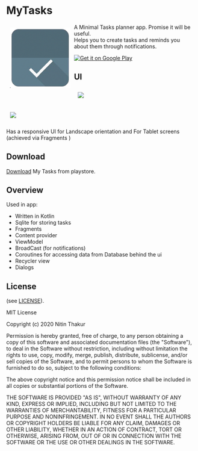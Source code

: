 # MyTasks
<img src="/ss/icon.png" align="left"
width="160" hspace="10" vspace="10">

A Minimal Tasks planner app. Promise it will be useful.<br> 
Helps you to create tasks and reminds you <br>
about them through notifications.

<p align="left">
<a href="https://play.google.com/store/apps/details?id=com.thakurnitin2684.mytasks">
    <img alt="Get it on Google Play"
        height="80"
        src="https://play.google.com/intl/en_us/badges/images/generic/en_badge_web_generic.png" />
</a>  
</p>

## UI

<img src="/ss/gif1.gif" 
width="200" hspace="10" vspace="10">

<img src="/ss/gif2.gif"  
width="500" hspace="10" vspace="10">

Has a responsive UI for Landscape orientation and For Tablet screens (achieved via Fragments )

## Download

[Download](https://play.google.com/store/apps/details?id=com.thakurnitin2684.mytasks) My Tasks from playstore.


## Overview
  Used in app:
  - Written in Kotlin
  - Sqlite for storing tasks
  - Fragments 
  - Content provider
  - ViewModel
  - BroadCast (for notifications)
  - Coroutines for accessing data from Database behind the ui
  - Recycler view
  - Dialogs

## License

(see [LICENSE](LICENSE)).

MIT License

Copyright (c) 2020 Nitin Thakur

Permission is hereby granted, free of charge, to any person obtaining a copy
of this software and associated documentation files (the "Software"), to deal
in the Software without restriction, including without limitation the rights
to use, copy, modify, merge, publish, distribute, sublicense, and/or sell
copies of the Software, and to permit persons to whom the Software is
furnished to do so, subject to the following conditions:

The above copyright notice and this permission notice shall be included in all
copies or substantial portions of the Software.

THE SOFTWARE IS PROVIDED "AS IS", WITHOUT WARRANTY OF ANY KIND, EXPRESS OR
IMPLIED, INCLUDING BUT NOT LIMITED TO THE WARRANTIES OF MERCHANTABILITY,
FITNESS FOR A PARTICULAR PURPOSE AND NONINFRINGEMENT. IN NO EVENT SHALL THE
AUTHORS OR COPYRIGHT HOLDERS BE LIABLE FOR ANY CLAIM, DAMAGES OR OTHER
LIABILITY, WHETHER IN AN ACTION OF CONTRACT, TORT OR OTHERWISE, ARISING FROM,
OUT OF OR IN CONNECTION WITH THE SOFTWARE OR THE USE OR OTHER DEALINGS IN THE
SOFTWARE.

